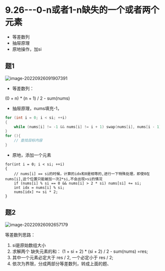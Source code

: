 # 9.26---0-n或者1-n缺失的一个或者两个元素

+ 等差数列
+ 抽屉原理
+ 原地操作，加si

## 题1

![image-20220926091907391](https://zhanghao1004.oss-cn-hangzhou.aliyuncs.com/image-20220926091907391.png)

+ 等差数列：

(0 + n) * (n + 1) / 2    -   sum(nums)

+ 抽屉原理，nums填充-1，

```cpp
for (int i = 0; i < si; ++i)
{
	while (nums[i] != -1 && nums[i] != i + 1) swap(nums[i], nums[i - 1]);
}
for (){
	// 查找目标内容
}
```

+ 原地，添加一个元素

```
for(int i = 0; i < si; ++i)
{
	// nums[i] == si的时候，计算的idx和0是相等的,进行一下特殊处理，即使0在nums[i],这个位置只能被加一次2*si,不会出现>si的情况
	if (nums[i] % si == 0 && nums[i] > 2 * si) nums[si] += si;
 	int idx = nums[i] % si;
	nums[idx] += si * 2;
}
```



## 题2

![image-20220926092657179](https://zhanghao1004.oss-cn-hangzhou.aliyuncs.com/image-20220926092657179.png)



等差数列思路：

1. si是原始数组大小
2. 求解两个 缺失元素的和： (1 + si + 2) * (si + 2)  / 2   -  sum(nums)  =res;
3. 其中一个元素必定大于 res / 2, 一个必定小于 res / 2;
4. 依次为界限，分成两部分等差数列，转成上面的题、
